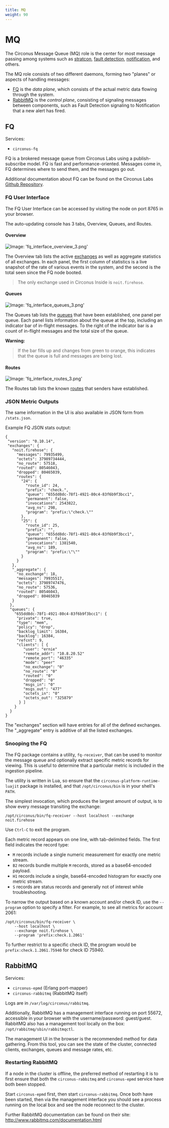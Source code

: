 ```yaml
---
title: MQ
weight: 90
---
```


# MQ

The Circonus Message Queue (MQ) role is the center for most message passing
among systems such as
[stratcon](/circonus/on-premises/roles-services/stratcon),
[fault detection](/circonus/on-premises/roles-services/fault-detection),
[notification](/circonus/on-premises/roles-services/notifications), and others.

The MQ role consists of two different daemons, forming two "planes" or aspects
of handling messages:

- [FQ](/circonus/on-premises/roles-services/mq#fq) is the _data plane_, which
  consists of the actual metric data flowing through the system.
- [RabbitMQ](/circonus/on-premises/roles-services/mq#rabbitmq) is the _control
  plane_, consisting of signaling messages between components, such as Fault
  Detection signaling to Notification that a new alert has fired.

## FQ

Services:

- `circonus-fq`

FQ is a brokered message queue from Circonus Labs using a publish-subscribe
model. FQ is fast and performance-oriented. Messages come in, FQ determines
where to send them, and the messages go out.

Additional documentation about FQ can be found on the Circonus Labs
[Github Repository](https://github.com/circonus-labs/fq).

### FQ User Interface

The FQ User Interface can be accessed by visiting the node on port 8765 in your
browser.

The auto-updating console has 3 tabs, Overview, Queues, and Routes.

#### Overview

![Image: 'fq_interface_overview_3.png'](../../img/fq_interface_overview_3.png)

The Overview tab lists the active
[exchanges](https://github.com/circonus-labs/fq#exchanges) as well as aggregate
statistics of all exchanges. In each panel, the first column of statistics is a
live snapshot of the rate of various events in the system, and the second is
the total seen since the FQ node booted.

> The only exchange used in Circonus Inside is `noit.firehose`.

#### Queues

![Image: 'fq_interface_queues_3.png'](../../img/fq_interface_queues_3.png)

The Queues tab lists the [queues](https://github.com/circonus-labs/fq#queues)
that have been established, one panel per queue. Each panel lists information
about the queue at the top, including an indicator bar of in-flight messages.
To the right of the indicator bar is a count of in-flight messages and the
total size of the queue.

**Warning:**

> If the bar fills up and changes from green to orange, this indicates that the
> queue is full and messages are being lost.

#### Routes

![Image: 'fq_interface_routes_3.png'](../../img/fq_interface_routes_3.png)

The Routes tab lists the known
[routes](https://github.com/circonus-labs/fq#routes-and-programs) that senders
have established.

### JSON Metric Outputs

The same information in the UI is also available in JSON form from
`/stats.json`.

Example FQ JSON stats output:

```
{
 "version": "0.10.14",
 "exchanges": {
   "noit.firehose": {
     "messages": 79935499,
     "octets": 37989734444,
     "no_route": 57518,
     "routed": 80546043,
     "dropped": 80465039,
     "routes": {
       "24": {
         "route_id": 24,
         "prefix": "check.",
         "queue": "655dd8dc-78f1-4921-80c4-83f6b9f3bcc1",
         "permanent": false,
         "invocations": 2543822,
         "avg_ns": 298,
         "program": "prefix:\"check.\""
       },
       "25": {
         "route_id": 25,
         "prefix": "",
         "queue": "655dd8dc-78f1-4921-80c4-83f6b9f3bcc1",
         "permanent": false,
         "invocations": 1381540,
         "avg_ns": 189,
         "program": "prefix:\"\""
       }
     }
   },
   "_aggregate": {
     "no_exchange": 18,
     "messages": 79935517,
     "octets": 37989747476,
     "no_route": 57536,
     "routed": 80546043,
     "dropped": 80465039
   }
  },
  "queues": {
    "655dd8dc-78f1-4921-80c4-83f6b9f3bcc1": {
     "private": true,
     "type": "mem",
     "policy": "drop",
     "backlog_limit": 16384,
     "backlog": 16384,
     "refcnt": 9,
     "clients": [ {
        "user": "ernie"
        "remote_addr": "10.8.20.52"
        "remote_port": "46335"
        "mode": "peer"
        "no_exchange": "0"
        "no_route": "0"
        "routed": "0"
        "dropped": "0"
        "msgs_in": "0"
        "msgs_out": "477"
        "octets_in": "0"
        "octets_out": "325879"
      } ]
    }
  }
}
```

The "exchanges" section will have entries for all of the defined exchanges.
The "\_aggregate" entry is additive of all the listed exchanges.

### Snooping the FQ

The FQ package contains a utility, `fq-receiver`, that can be used to monitor
the message queue and optionally extract specific metric records for viewing.
This is useful to determine that a particular metric is included in the
ingestion pipeline.

The utility is written in Lua, so ensure that the
`circonus-platform-runtime-luajit` package is installed, and that
`/opt/circonus/bin` is in your shell's `PATH`.

The simplest invocation, which produces the largest amount of output, is to
show every message transiting the exchange:

```
/opt/circonus/bin/fq-receiver --host localhost --exchange noit.firehose
```

Use `Ctrl-C` to exit the program.

Each metric record appears on one line, with tab-delimited fields. The first
field indicates the record type:

- `M` records include a single numeric measurement for exactly one metric
  stream.
- `B2` records bundle multiple `M` records, stored as a base64-encoded payload.
- `H1` records include a single, base64-encoded histogram for exactly one
  metric stream.
- `S` records are status records and generally not of interest while
  troubleshooting.

To narrow the output based on a known account and/or check ID, use the
`--program` option to specify a filter. For example, to see all metrics for
account 2061:

```
/opt/circonus/bin/fq-receiver \
    --host localhost \
    --exchange noit.firehose \
    --program 'prefix:check.1.2061'
```

To further restrict to a specific check ID, the program would be
`prefix:check.1.2061.75940` for check ID 75940.

## RabbitMQ

Services:

- `circonus-epmd` (Erlang port-mapper)
- `circonus-rabbitmq` (RabbitMQ itself)

Logs are in `/var/log/circonus/rabbitmq`.

Additionally, RabbitMQ has a management interface running on port 55672,
accessible in your browser with the username/password: guest/guest. RabbitMQ
also has a management tool locally on the box:
`/opt/rabbitmq/sbin/rabbitmqctl`.

The management UI in the browser is the recommended method for data gathering.
From this tool, you can see the state of the cluster, connected clients,
exchanges, queues and message rates, etc.

### Restarting RabbitMQ

If a node in the cluster is offline, the preferred method of restarting it is
to first ensure that both the `circonus-rabbitmq` and `circonus-epmd` service
have both been stopped.

Start `circonus-epmd` first, then start `circonus-rabbitmq`. Once both have
been started, then via the management interface you should see a process
running on the local box and see the node reconnect to the cluster.

Further RabbitMQ documentation can be found on their site: http://www.rabbitmq.com/documentation.html
